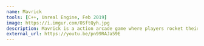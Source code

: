 ```yaml
---
name: Mavrick
tools: [C++, Unreal Engine, Feb 2019]
image: https://i.imgur.com/OSftQyh.jpg
description: Mavrick is a action arcade game where players rocket their character into enemies pinball style!
external_url: https://youtu.be/pn99RAJa59E
---
```

